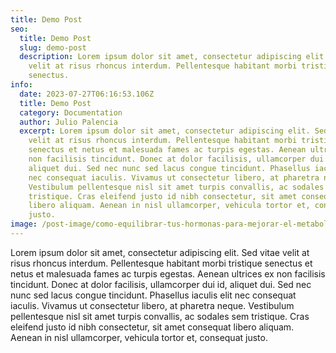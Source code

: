 ```yaml
---
title: Demo Post
seo:
  title: Demo Post
  slug: demo-post
  description: Lorem ipsum dolor sit amet, consectetur adipiscing elit. Sed vitae
    velit at risus rhoncus interdum. Pellentesque habitant morbi tristique
    senectus.
info:
  date: 2023-07-27T06:16:53.106Z
  title: Demo Post
  category: Documentation
  author: Julio Palencia
  excerpt: Lorem ipsum dolor sit amet, consectetur adipiscing elit. Sed vitae
    velit at risus rhoncus interdum. Pellentesque habitant morbi tristique
    senectus et netus et malesuada fames ac turpis egestas. Aenean ultrices ex
    non facilisis tincidunt. Donec at dolor facilisis, ullamcorper dui id,
    aliquet dui. Sed nec nunc sed lacus congue tincidunt. Phasellus iaculis elit
    nec consequat iaculis. Vivamus ut consectetur libero, at pharetra neque.
    Vestibulum pellentesque nisl sit amet turpis convallis, ac sodales sem
    tristique. Cras eleifend justo id nibh consectetur, sit amet consequat
    libero aliquam. Aenean in nisl ullamcorper, vehicula tortor et, consequat
    justo.
image: /post-image/como-equilibrar-tus-hormonas-para-mejorar-el-metabolismo-y-la-salud.jpg
---
```

Lorem ipsum dolor sit amet, consectetur adipiscing elit. Sed vitae velit at risus rhoncus interdum. Pellentesque habitant morbi tristique senectus et netus et malesuada fames ac turpis egestas. Aenean ultrices ex non facilisis tincidunt. Donec at dolor facilisis, ullamcorper dui id, aliquet dui. Sed nec nunc sed lacus congue tincidunt. Phasellus iaculis elit nec consequat iaculis. Vivamus ut consectetur libero, at pharetra neque. Vestibulum pellentesque nisl sit amet turpis convallis, ac sodales sem tristique. Cras eleifend justo id nibh consectetur, sit amet consequat libero aliquam. Aenean in nisl ullamcorper, vehicula tortor et, consequat justo.